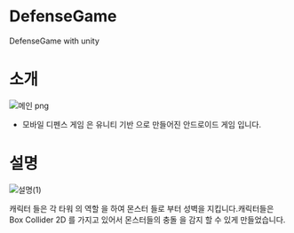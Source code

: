 # DefenseGame
DefenseGame with unity

# 소개 

![메인 png](https://user-images.githubusercontent.com/11676387/62414359-2de57a80-b655-11e9-9d26-fb7214cde3bf.jpg)


- 모바일 디펜스 게임 은 유니티 기반 으로 만들어진 안드로이드 게임 입니다.


# 설명

![설명(1)](https://user-images.githubusercontent.com/11676387/62419189-a3813300-b6b5-11e9-833e-74f28deb7c54.png)


캐릭터 들은 각 타워 의 역할 을 하여 몬스터 들로 부터 성벽을 지킵니다.캐릭터들은 Box Collider 2D 를 가지고 있어서 몬스터들의 충돌 을 감지 할 수 있게 만들었습니다.



